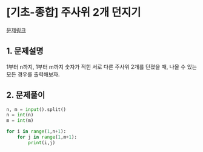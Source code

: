 # [기초-종합] 주사위 2개 던지기

[문제링크](https://codeup.kr/problem.php?id=6080)



## 1. 문제설명

1부터 n까지, 1부터 m까지 숫자가 적힌 서로 다른 주사위 2개를 던졌을 때,
나올 수 있는 모든 경우를 출력해보자.




## 2. 문제풀이

```python
n, m = input().split()
n = int(n)
m = int(m)

for i in range(1,n+1):
    for j in range(1,m+1):
        print(i,j)

```

